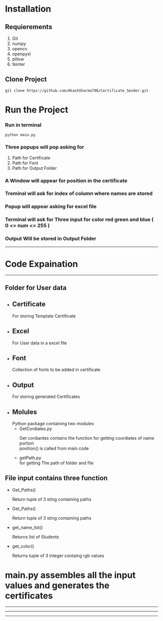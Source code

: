 # Installation

## Requierements
<ol>
<li> Git </li>
<li> numpy </li>
<li> opencv </li>
<li> openpyxl</li>
<li> pillow</li>
<li> tkinter</li>
</ol>

## Clone Project

```
git clone https://github.com/AkashSharma786/Certificate_Sender.git

```
 


# Run the Project

### Run in terminal
```
python main.py
```
### Three popups will pop asking for 

<ol>
    <li> Path for Certificate</li>
    <li> Path for Font</li>
    <li> Path for Output Folder</li>
</ol>



### A Window  will appear for position in the certificate

    

### Treminal will ask for index of column where names are stored

### Popup will appear asking for excel file

### Terminal will ask for Three input for color red green and blue ( 0 <= num <= 255 )

### Output Will be stored in Output Folder


<hr>

# Code Expaination

<hr>

## Folder for User data

<ul>
    <li> <h2> Certificate </h2> For storing Template Certificate</li>
    <li> <h2> Excel </h2> For User data in a excel file</li>
    <li> <h2> Font </h2> Collection of fonts to be added in certificate </li>
    <li> <h2> Output </h2> For storing generated Certificates </li>
    <li> <h2> Molules </h2> Python package containing two modules
    <ul>
    <li>GetCordiates.py </li>
    <p> 
    Get cordiantes contains the function for getting  coordiates of name portion
    <br>
    position()  is called from main code
    </p>


<li>getPath.py </li>
for getting The path of folder and file
    </ul> </li>
</ul>

## File input contains three function

<ul>
<li>Get_Paths()
<p>Return tuple of 3  sting containing paths</p>
</li>
<li>Get_Paths()
<p>Return tuple of 3  sting containing paths</p>
<li>get_name_list()
<p>Returns list of Students </p>
</li>

<li>get_color()
<p>Returns tuple of 3  integer containg rgb values</p>
</li>
</li>

</ul>

# main.py assembles all the input values and generates the certificates
<hr>
<hr>
<hr>